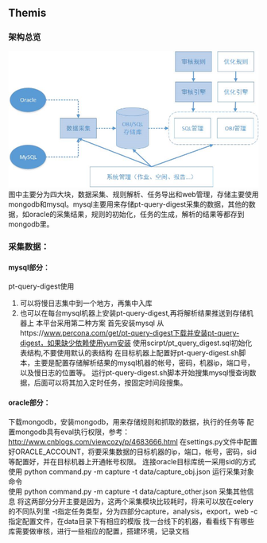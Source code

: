 ## Themis 

### 架构总览   
![架构图](arch.png)   
图中主要分为四大块，数据采集、规则解析、任务导出和web管理，存储主要使用mongodb和mysql。mysql主要用来存储pt-query-digest采集的数据，其他的数据，如oracle的采集结果，规则的初始化，任务的生成，解析的结果等都存到mongodb里。 

### 采集数据： 
#### mysql部分： 
pt-query-digest使用 
1. 可以将慢日志集中到一个地方，再集中入库 
2. 也可以在每台mysql机器上安装pt-query-digest,再将解析结果推送到存储机器上 
本平台采用第二种方案 
首先安装mysql 
从https://www.percona.com/get/pt-query-digest下载并安装pt-query-digest，如果缺少依赖使用yum安装
使用scirpt/pt_query_digest.sql初始化表结构,不要使用默认的表结构 
在目标机器上配置好pt-query-digest.sh脚本，主要是配置存储解析结果的mysql机器的帐号，密码，机器ip，端口号，以及慢日志的位置等。 
运行pt-query-digest.sh脚本开始搜集mysql慢查询数据，后面可以将其加入定时任务，按固定时间段搜集。 

#### oracle部分： 
下载mongodb，安装mongodb，用来存储规则和抓取的数据，执行的任务等 
配置mongodb具有eval执行权限，参考：http://www.cnblogs.com/viewcozy/p/4683666.html
在settings.py文件中配置好ORACLE_ACCOUNT，将要采集数据的目标机器的ip，端口，帐号，密码，sid等配置好，并在目标机器上开通帐号权限。 
连接oracle目标库统一采用sid的方式 
使用 python command.py -m capture -t data/capture_obj.json 运行采集对象命令  
使用 python command.py -m capture -t data/capture_other.json 采集其他信息 
将这两部分分开主要是因为，这两个采集模块比较耗时，将来可以放在celery的不同队列里 
-t指定任务类型，分为四部分capture，analysis，export，web 
-c指定配置文件，在data目录下有相应的模版 
找一台线下的机器，看看线下有哪些库需要做审核，进行一些相应的配置，搭建环境，记录文档 
